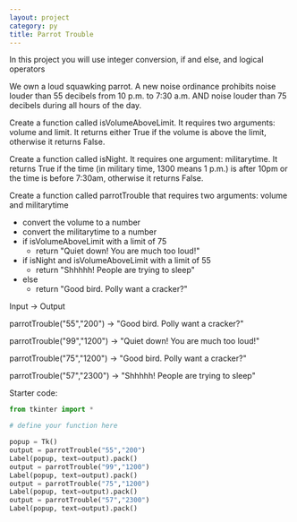 ```yaml
---
layout: project
category: py
title: Parrot Trouble
---
```

In this project you will use integer conversion, if and else, and logical operators

We own a loud squawking parrot. A new noise ordinance prohibits noise louder than 55 decibels from 10 p.m. to 7:30 a.m. AND noise louder than 75 decibels during all hours of the day.

Create a function called isVolumeAboveLimit. It requires two arguments: volume and limit. It returns either True if the volume is above the limit, otherwise it returns False.

Create a function called isNight. It requires one argument: militarytime. It returns True if the time (in military time, 1300 means 1 p.m.) is after 10pm or the time is before 7:30am, otherwise it returns False.

Create a function called parrotTrouble that requires two arguments: volume and militarytime
- convert the volume to a number
- convert the militarytime to a number
- if isVolumeAboveLimit with a limit of 75
  - return "Quiet down! You are much too loud!"
- if isNight and isVolumeAboveLimit with a limit of 55
  - return "Shhhhh! People are trying to sleep"
- else
  - return "Good bird. Polly want a cracker?"


Input &rarr; Output

parrotTrouble("55","200") &rarr; "Good bird. Polly want a cracker?"

parrotTrouble("99","1200") &rarr; "Quiet down! You are much too loud!"

parrotTrouble("75","1200") &rarr; "Good bird. Polly want a cracker?"

parrotTrouble("57","2300") &rarr; "Shhhhh! People are trying to sleep"

Starter code:
```python
from tkinter import *

# define your function here

popup = Tk()
output = parrotTrouble("55","200")
Label(popup, text=output).pack()
output = parrotTrouble("99","1200")
Label(popup, text=output).pack()
output = parrotTrouble("75","1200")
Label(popup, text=output).pack()
output = parrotTrouble("57","2300")
Label(popup, text=output).pack()
```
